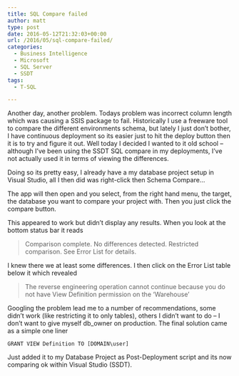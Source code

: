 ```yaml
---
title: SQL Compare failed
author: matt
type: post
date: 2016-05-12T21:32:03+00:00
url: /2016/05/sql-compare-failed/
categories:
  - Business Intelligence
  - Microsoft
  - SQL Server
  - SSDT
tags:
  - T-SQL

---
```

Another day, another problem. Todays problem was incorrect column length which was causing a SSIS package to fail. Historically I use a freeware tool to compare the different environments schema, but lately I just don&#8217;t bother, I have continuous deployment so its easier just to hit the deploy button then it is to try and figure it out. Well today I decided I wanted to it old school &#8211; although I&#8217;ve been using the SSDT SQL compare in my deployments, I&#8217;ve not actually used it in terms of viewing the differences.

Doing so its pretty easy, I already have a my database project setup in Visual Studio, all I then did was right-click then Schema Compare&#8230;

The app will then open and you select, from the right hand menu, the target, the database you want to compare your project with. Then you just click the compare button.

This appeared to work but didn&#8217;t display any results. When you look at the bottom status bar it reads

> Comparison complete. No differences detected. Restricted comparison. See Error List for details.

I knew there we at least some differences. I then click on the Error List table below it which revealed

> The reverse engineering operation cannot continue because you do not have View Definition permission on the &#8216;Warehouse&#8217;

Googling the problem lead me to a number of recommendations, some didn&#8217;t work (like restricting it to only tables), others I didn&#8217;t want to do &#8211; I don&#8217;t want to give myself db_owner on production. The final solution came as a simple one liner

`GRANT VIEW Definition TO [DOMAIN\user]`

Just added it to my Database Project as Post-Deployment script and its now comparing ok within Visual Studio (SSDT).
